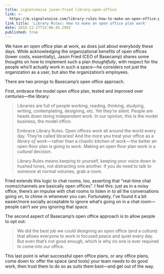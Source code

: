 ```yaml
---
title: signalvnoise jason-fried library-open-office
link: >-
  https://m.signalvnoise.com/library-rules-how-to-make-an-open-office-plan-work-f9f6d69a2d4c
link_title: 'Library Rules: How to make an open office plan work'
date: 2018-12-27T15:06:45.298Z
published: true
---
```

We have an open office plan at work, as does just about everybody these days. While acknowledging the organizational benefits of open offices (lower costs, essentially), Jason Fried (CEO of Basecamp) shares some thoughts on how to implement such a plan _thoughtfully_, with respect for the people who’ll actually work in such a space—he considers not just the organization as a user, but also the organization’s employees.

There are two prongs to Basecamp’s open office approach.

First, embrace the model open office plan, tested and improved over centuries—the library:

> Libraries are full of people working, reading, thinking, studying, writing, contemplating, designing, etc. Yet they’re silent. People are heads down doing independent work. In our opinion, this is the model business, the model office.
>
> Embrace Library Rules. Open offices work all around the world every day. They’re called libraries! And the more you treat your office as a _library of work_ — rather than a chaotic kitchen of work — the better an open floor plan is going to work. Making an open floor plan work is a _cultural_ decision.
>
> Library Rules means keeping to yourself, keeping your voice down in hushed tones, not distracting one another. If you do need to talk to someone at normal volumes, grab a room.

Fried extends this logic to chat rooms, too, asserting that “real-time chat rooms/channels are basically open offices”. I feel this: just as in a noisy office, there’s an impulse with chat rooms to listen in to all the conversations going on, to chime in whenever you can. Fortunately, I’ve found it a bit easier/more socially acceptable to ignore what’s going on in a chat room—people can’t _see_ you ignoring that space.

The second aspect of Basecamp’s open office approach is to allow people to opt out:

> We did the best job we could designing an open office (and a culture) that allows everyone to work in focused peace and quiet every day. But even that’s not good enough, which is why no one is ever required to come into our office.

This last point is what successful open office plans, or any office plans, come down to: offer the space (and tools) your team needs to do good work, then trust them to do so as suits them best—and get out of the way.
